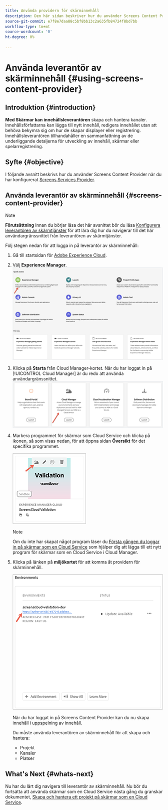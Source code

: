 ```yaml
---
title: Använda providern för skärminnehåll
description: Den här sidan beskriver hur du använder Screens Content Provider för att skapa innehåll.
source-git-commit: e7f8e7daa88c5bf8bb13c2a635fb84724f8bd7bb
workflow-type: tm+mt
source-wordcount: '0'
ht-degree: 0%

---
```



# Använda leverantör av skärminnehåll {#using-screens-content-provider}

## Introduktion {#introduction}

**Med Skärmar kan innehållsleverantören** skapa och hantera kanaler. Innehållsförfattarna kan lägga till nytt innehåll, redigera innehållet utan att behöva bekymra sig om hur de skapar displayer eller registrering. Innehållsleverantören tillhandahåller en sammanfattning av de underliggande detaljerna för utveckling av innehåll, skärmar eller spelarregistrering.

## Syfte {#objective}

I följande avsnitt beskrivs hur du använder Screens Content Provider när du har konfigurerat [Screens Services Provider](https://experienceleague.adobe.com/docs/experience-manager-cloud-service/screens-as-cloud-service/configure-screens-cloud/navigating-to-screens-services-provider.html?lang=en).

## Använda leverantör av skärminnehåll {#screens-content-provider}

>[!NOTE]
>**Förutsättning**
>Innan du börjar läsa det här avsnittet bör du läsa [Konfigurera leverantören av skärmtjänster](https://experienceleague.adobe.com/docs/experience-manager-cloud-service/screens-as-cloud-service/configure-screens-cloud/navigating-to-screens-services-provider.html?lang=en) för att lära dig hur du navigerar till det här användargränssnittet från leverantören av skärmtjänster.

Följ stegen nedan för att logga in på leverantör av skärminnehåll:

1. Gå till startsidan för [Adobe Experience Cloud](https://experience.adobe.com).

1. Välj **Experience Manager**.
   ![](/help/implementing/cloud-manager/getting-access-to-aem-in-cloud/assets/landing-page1.png)

1. Klicka på **Starta** från Cloud Manager-kortet. När du har loggat in på [!UICONTROL Cloud Manager] är du redo att använda användargränssnittet.
   ![](/help/implementing/cloud-manager/getting-access-to-aem-in-cloud/assets/landing-page2.png)

1. Markera programmet för skärmar som Cloud Service och klicka på ikonen, så som visas nedan, för att öppna sidan **Översikt** för det specifika programmet.

   ![](/help/screens-cloud/assets/configure/screens-cp-1.png)

   >[!NOTE]
   >Om du inte har skapat något program läser du [Första gången du loggar in på skärmar som en Cloud Service](https://experienceleague.adobe.com/docs/experience-manager-cloud-service/screens-as-cloud-service/onboarding-screens-cloud/first-time-login-screens-cloud.html?lang=en) som hjälper dig att lägga till ett nytt program för skärmar som en Cloud Service i Cloud Manager.


1. Klicka på länken på **miljökortet** för att komma åt providern för skärminnehåll.

   ![](/help/screens-cloud/assets/configure/screens-cp-2.png)

   När du har loggat in på Screens Content Provider kan du nu skapa innehåll i uppspelning av innehåll.

   Du måste använda leverantören av skärminnehåll för att skapa och hantera:

   * Projekt
   * Kanaler
   * Platser

## What&#39;s Next {#whats-next}

Nu har du lärt dig navigera till leverantör av skärminnehåll. Nu bör du fortsätta att använda skärmar som en Cloud Service nästa gång du granskar dokumentet, [Skapa och hantera ett projekt på skärmar som en Cloud Service](https://experienceleague.adobe.com/docs/experience-manager-cloud-service/screens-as-cloud-service/create-content/creating-projects-screens-cloud.html?lang=en).


